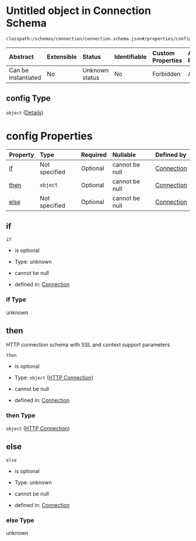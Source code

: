 # Untitled object in Connection Schema

```txt
classpath:/schemas/connection/connection.schema.json#/properties/config
```



| Abstract            | Extensible | Status         | Identifiable | Custom Properties | Additional Properties | Access Restrictions | Defined In                                                                                     |
| :------------------ | :--------- | :------------- | :----------- | :---------------- | :-------------------- | :------------------ | :--------------------------------------------------------------------------------------------- |
| Can be instantiated | No         | Unknown status | No           | Forbidden         | Allowed               | none                | [connection.schema.json\*](../../out/connection/connection.schema.json "open original schema") |

## config Type

`object` ([Details](connection-properties-config.md))

# config Properties

| Property      | Type          | Required | Nullable       | Defined by                                                                                                                                                              |
| :------------ | :------------ | :------- | :------------- | :---------------------------------------------------------------------------------------------------------------------------------------------------------------------- |
| [if](#if)     | Not specified | Optional | cannot be null | [Connection](connection-properties-config-properties-if.md "classpath:/schemas/connection/connection.schema.json#/properties/config/properties/if")                     |
| [then](#then) | `object`      | Optional | cannot be null | [Connection](connection-properties-config-properties-http-connection.md "classpath:/schemas/connection/http_connection.schema.json#/properties/config/properties/then") |
| [else](#else) | Not specified | Optional | cannot be null | [Connection](connection-properties-config-properties-else.md "classpath:/schemas/connection/connection.schema.json#/properties/config/properties/else")                 |

## if



`if`

*   is optional

*   Type: unknown

*   cannot be null

*   defined in: [Connection](connection-properties-config-properties-if.md "classpath:/schemas/connection/connection.schema.json#/properties/config/properties/if")

### if Type

unknown

## then

HTTP connection schema with SSL and context support parameters

`then`

*   is optional

*   Type: `object` ([HTTP Connection](connection-properties-config-properties-http-connection.md))

*   cannot be null

*   defined in: [Connection](connection-properties-config-properties-http-connection.md "classpath:/schemas/connection/http_connection.schema.json#/properties/config/properties/then")

### then Type

`object` ([HTTP Connection](connection-properties-config-properties-http-connection.md))

## else



`else`

*   is optional

*   Type: unknown

*   cannot be null

*   defined in: [Connection](connection-properties-config-properties-else.md "classpath:/schemas/connection/connection.schema.json#/properties/config/properties/else")

### else Type

unknown
